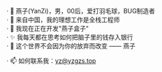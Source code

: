 · 👋 燕子(YanZi)，男，00后，爱打羽毛球，BUG制造者<BR/>
· 🔴 来自中国，我的理想工作是全栈工程师<BR/>
· 🔭 我现在正在开发"燕子盒子"<BR/>
· ✨ 我每天都在思考如何把脑子里的钱存入银行<BR/>
· 🥇 这个世界不会因为你的放弃而改变 —— 燕子<BR/>

· 📫 如何联系我：yz@yzgzs.top<BR/>
